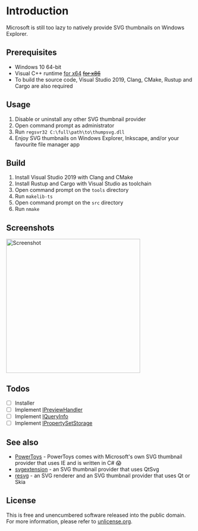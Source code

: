 # Introduction
Microsoft is still too lazy to natively provide SVG thumbnails on Windows Explorer.

## Prerequisites
- Windows 10 64-bit
- Visual C++ runtime [for x64](https://aka.ms/vs/16/release/vc_redist.x64.exe) [~~for x86~~](https://aka.ms/vs/16/release/vc_redist.x86.exe)
- To build the source code, Visual Studio 2019, Clang, CMake, Rustup and Cargo are also required

## Usage
1. Disable or uninstall any other SVG thumbnail provider
1. Open command prompt as administrator
1. Run `regsvr32 C:\full\path\to\thumpsvg.dll`
1. Enjoy SVG thumbnails on Windows Explorer, Inkscape, and/or your favourite file manager app

## Build
1. Install Visual Studio 2019 with Clang and CMake
1. Install Rustup and Cargo with Visual Studio as toolchain
1. Open command prompt on the `tools` directory
1. Run `makelib-ts`
1. Open command prompt on the `src` directory
1. Run `nmake`

## Screenshots
<img alt="Screenshot" src="../assets/screenshot.png?raw=true" width="360">

## Todos
- [ ] Installer
- [ ] Implement [IPreviewHandler](https://docs.microsoft.com/en-nz/windows/desktop/shell/preview-handlers)
- [ ] Implement [IQueryInfo](https://docs.microsoft.com/en-us/windows/desktop/api/shlobj_core/nn-shlobj_core-iqueryinfo)
- [ ] Implement [IPropertySetStorage](https://docs.microsoft.com/en-us/windows/desktop/api/propidl/nn-propidl-ipropertysetstorage)

## See also
- [PowerToys](https://github.com/microsoft/PowerToys) - PowerToys comes with Microsoft's own SVG thumbnail provider that uses IE and is written in C# :scream:
- [svgextension](https://github.com/maphew/svg-explorer-extension/) - an SVG thumbnail provider that uses QtSvg
- [resvg](https://github.com/RazrFalcon/resvg/) - an SVG renderer and an SVG thumbnail provider that uses Qt or Skia

## License
This is free and unencumbered software released into the public domain.
For more information, please refer to [unlicense.org](https://unlicense.org/).
